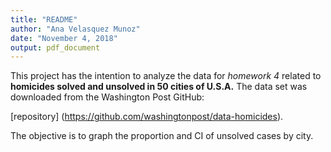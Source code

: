 ```yaml
---
title: "README"
author: "Ana Velasquez Munoz"
date: "November 4, 2018"
output: pdf_document
---
```


This project has the intention to analyze the data for *homework 4* related to **homicides solved and unsolved in 50 cities of U.S.A.** The data set was downloaded from the Washington Post GitHub:

[repository] (https://github.com/washingtonpost/data-homicides).

The objective is to graph the proportion and CI of unsolved cases by city.


